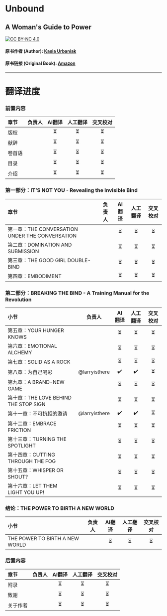 # Unbound
## A Woman's Guide to Power
[![CC BY-NC 4.0](https://camo.githubusercontent.com/2bc4e666f8b443d92da95ad43dcfb1b4ebed4ea52bb62fc219b00e76b3aa8635/68747470733a2f2f696d672e736869656c64732e696f2f62616467652f4c6963656e73652d434325323042592d2d4e43253230342e302d6c69676874677265792e737667)](https://creativecommons.org/licenses/by-nc/4.0/)
#### 原书作者 (Author): [Kasia Urbaniak](https://www.kasiaurbaniak.com/)
#### 原书链接 (Original Book): [Amazon](https://www.amazon.com/Unbound-Womans-Guide-Kasia-Urbaniak/dp/0593084527)
---
# 翻译进度
### 前置内容
| 章节          | 负责人           | AI翻译  | 人工翻译 | 交叉校对 |
|:-------------|:-------------:|:-----:|:-----:|:-----:|
|版权||⏳|⏳|⏳|
|献辞||⏳|⏳|⏳|
|卷首语||⏳|⏳|⏳|
|目录||⏳|⏳|⏳|
|介绍||⏳|⏳|⏳|

### 第一部分：IT’S NOT YOU - Revealing the Invisible Bind
| 章节          | 负责人           | AI翻译  | 人工翻译 | 交叉校对 |
|:------------- |:-------------:|:-----:|:-----:|:-----:|
|第一章：THE CONVERSATION UNDER THE CONVERSATION||⏳|⏳|⏳|
|第二章：DOMINATION AND SUBMISSION||⏳|⏳|⏳|
|第三章：THE GOOD GIRL DOUBLE-BIND||⏳|⏳|⏳|
|第四章：EMBODIMENT||⏳|⏳|⏳|

### 第二部分：BREAKING THE BIND - A Training Manual for the Revolution
| 小节          | 负责人           | AI翻译  | 人工翻译 | 交叉校对 |
|:------------- |:-------------:|:-----:|:-----:|:-----:|
|第五章：YOUR HUNGER KNOWS||⏳|⏳|⏳|
|第六章：EMOTIONAL ALCHEMY||⏳|⏳|⏳|
|第七章：SOLID AS A ROCK||⏳|⏳|⏳|
|第八章：为自己喝彩|@larryisthere |✔️|✔️|⏳|
|第九章：A BRAND-NEW GAME||⏳|⏳|⏳|
|第十章：THE LOVE BEHIND THE STOP SIGN||⏳|⏳|⏳|
|第十一章：不可抗拒的邀请|@larryisthere |✔️|✔️|⏳|
|第十二章：EMBRACE FRICTION||⏳|⏳|⏳|
|第十三章：TURNING THE SPOTLIGHT||⏳|⏳|⏳|
|第十四章：CUTTING THROUGH THE FOG||⏳|⏳|⏳|
|第十五章：WHISPER OR SHOUT?||⏳|⏳|⏳|
|第十六章：LET THEM LIGHT YOU UP!||⏳|⏳|⏳|

### 结论：THE POWER TO BIRTH A NEW WORLD
| 小节          | 负责人           | AI翻译  | 人工翻译 | 交叉校对 |
|:------------- |:-------------:|:-----:|:-----:|:-----:|
|THE POWER TO BIRTH A NEW WORLD||⏳|⏳|⏳|

### 后置内容
| 章节          | 负责人           | AI翻译  | 人工翻译 | 交叉校对 |
|:-------------|:-------------:|:-----:|:-----:|:-----:|
|附录||⏳|⏳|⏳|
|致谢||⏳|⏳|⏳|
|关于作者||⏳|⏳|⏳|
